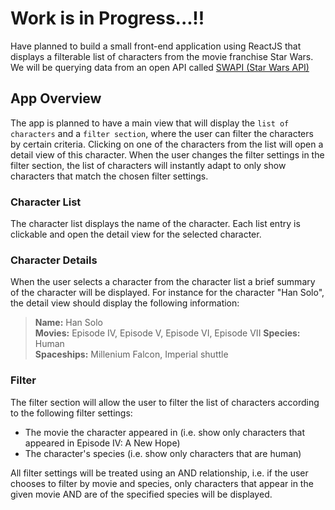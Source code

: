# Work is in Progress...!!
Have planned to build a small front-end application using ReactJS that displays a filterable list of characters from the movie franchise Star Wars. We will be querying data from an open API called [SWAPI (Star Wars API)](https://swapi.py4e.com/) 

## App Overview
The app is planned to have  a main view that will display the ```list of characters``` and a ``filter section``, where the user can filter the characters by certain criteria. Clicking on one of the characters from the list will open a detail view of this character. When the user changes the filter settings in the filter section, the list of characters will instantly adapt to only show characters that match the chosen filter settings.


### Character List
The character list displays the name of the character. Each list entry is clickable and open the detail view for the selected character.


### Character Details
When the user selects a character from the character list a brief summary of the character will be displayed.
For instance for the character "Han Solo", the detail view should display the following information:

> **Name:** Han Solo  
> **Movies:** Episode IV, Episode V, Episode VI, Episode VII 
> **Species:** Human  
> **Spaceships:** Millenium Falcon, Imperial shuttle  



### Filter
The filter section will allow the user to filter the list of characters according to the following filter settings:

* The movie the character appeared in (i.e. show only characters that appeared in Episode IV: A New Hope)
* The character's species (i.e. show only characters that are human)

All filter settings will be treated using an AND relationship, i.e. if the user chooses to filter by movie and species, only characters that appear in the given movie AND are of the specified species will be displayed.
